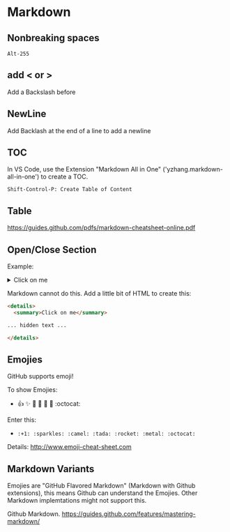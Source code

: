 # Markdown

## Nonbreaking spaces

`Alt-255`

## add < or >

Add a Backslash before

## NewLine

Add Backlash at the end of a line to add a newline

## TOC

In VS Code, use the  Extension "Markdown All in One" ('yzhang.markdown-all-in-one') to create a TOC.

`Shift-Control-P: Create Table of Content`

## Table

<https://guides.github.com/pdfs/markdown-cheatsheet-online.pdf>

## Open/Close Section

Example:

<details>
  <summary>Click on me</summary>

... hidden text ...

</details>

Markdown cannot do this. Add a little bit of HTML to create this:

``` html
<details>
  <summary>Click on me</summary>

... hidden text ...

</details>
```

## Emojies

GitHub supports emoji!

To show Emojies:

- :+1: :sparkles: :camel: :tada: :rocket: :metal: :octocat:

Enter this:

- `:+1: :sparkles: :camel: :tada: :rocket: :metal: :octocat:`

Details: <http://www.emoji-cheat-sheet.com>

## Markdown Variants

Emojies are  "GitHub Flavored Markdown" (Markdown with Github extensions), this means Github can understand the Emojies. Other Markdown implemtations might not support this.

Github Markdown. <https://guides.github.com/features/mastering-markdown/>
